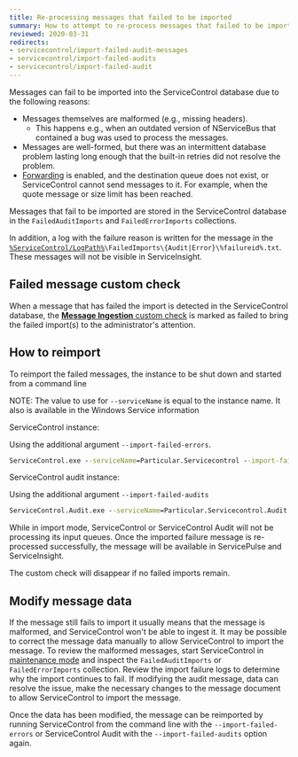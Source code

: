 ```yaml
---
title: Re-processing messages that failed to be imported
summary: How to attempt to re-process messages that failed to be imported
reviewed: 2020-03-31
redirects:
- servicecontrol/import-failed-audit-messages
- servicecontrol/import-failed-audits
- servicecontrol/import-failed-audit
---
```


Messages can fail to be imported into the ServiceControl database due to the following reasons:
 * Messages themselves are malformed (e.g., missing headers).
   * This happens e.g., when an outdated version of NServiceBus that contained a bug was used to process the messages.
 * Messages are well-formed, but there was an intermittent database problem lasting long enough that the built-in retries did not resolve the problem.
 * [Forwarding](/servicecontrol/errorlog-auditlog-behavior.md) is enabled, and the destination queue does not exist, or ServiceControl cannot send messages to it. For example, when the quote message or size limit has been reached.

Messages that fail to be imported are stored in the ServiceControl database in the `FailedAuditImports` and `FailedErrorImports` collections.

In addition, a log with the failure reason is written for the message in the [`%ServiceControl/LogPath%`](/servicecontrol/creating-config-file.md#host-settings-servicecontrollogpath)`\FailedImports\{Audit|Error}\%failureid%.txt`. These messages will not be visible in ServiceInsight.

## Failed message custom check

When a message that has failed the import is detected in the ServiceControl database, the [**Message Ingestion** custom check](/servicecontrol/servicecontrol-instances/#self-monitoring-via-custom-checks-failed-imports) is marked as failed to bring the failed import(s) to the administrator's attention.

## How to reimport

To reimport the failed messages, the instance to be shut down and started from a command line

NOTE: The value to use for `--serviceName` is equal to the instance name. It also is available in the Windows Service information

ServiceControl instance:

Using the additional argument `--import-failed-errors`.

```cmd
ServiceControl.exe --serviceName=Particular.Servicecontrol --import-failed-errors
```

ServiceControl audit instance:

Using the additional argument `--import-failed-audits`

```cmd
ServiceControl.Audit.exe --serviceName=Particular.Servicecontrol.Audit --import-failed-audits
```

While in import mode, ServiceControl or ServiceControl Audit will not be processing its input queues. Once the imported failure message is re-processed successfully, the message will be available in ServicePulse and ServiceInsight.

The custom check will disappear if no failed imports remain.

## Modify message data 

If the message still fails to import it usually means that the message is malformed, and ServiceControl won't be able to ingest it. It may be possible to correct the message data manually to allow ServiceControl to import the message. To review the malformed messages, start ServiceControl in [maintenance mode](/servicecontrol/maintenance-mode.md) and inspect the `FailedAuditImports` or `FailedErrorImports` collection. Review the import failure logs to determine why the import continues to fail. If modifying the audit message, data can resolve the issue, make the necessary changes to the message document to allow ServiceControl to import the message. 

Once the data has been modified, the message can be reimported by running ServiceControl from the command line with the `--import-failed-errors` or ServiceControl Audit with the `--import-failed-audits` option again.
